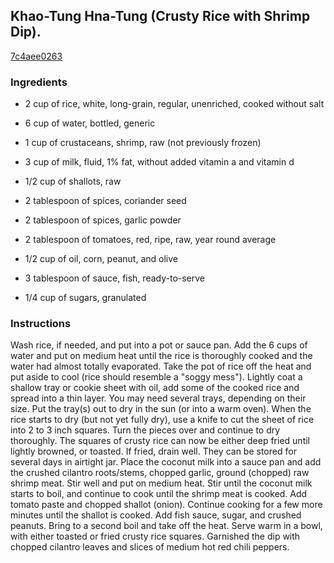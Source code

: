 ## Khao-Tung Hna-Tung (Crusty Rice with Shrimp Dip).

[7c4aee0263](https://recipeland.com/recipe/v/khao-tung-hna-tung-crusty-rice--44996)

### Ingredients

 - 2 cup of rice, white, long-grain, regular, unenriched, cooked without salt

 - 6 cup of water, bottled, generic

 - 1 cup of crustaceans, shrimp, raw (not previously frozen)

 - 3 cup of milk, fluid, 1% fat, without added vitamin a and vitamin d

 - 1/2 cup of shallots, raw

 - 2 tablespoon of spices, coriander seed

 - 2 tablespoon of spices, garlic powder

 - 2 tablespoon of tomatoes, red, ripe, raw, year round average

 - 1/2 cup of oil, corn, peanut, and olive

 - 3 tablespoon of sauce, fish, ready-to-serve

 - 1/4 cup of sugars, granulated

### Instructions

Wash rice, if needed, and put into a pot or sauce pan. Add the 6 cups of water and put on medium heat until the rice is thoroughly cooked and the water had almost totally evaporated. Take the pot of rice off the heat and put aside to cool (rice should resemble a "soggy mess"). Lightly coat a shallow tray or cookie sheet with oil, add some of the cooked rice and spread into a thin layer. You may need several trays, depending on their size. Put the tray(s) out to dry in the sun (or into a warm oven). When the rice starts to dry (but not yet fully dry), use a knife to cut the sheet of rice into 2 to 3 inch squares. Turn the pieces over and continue to dry thoroughly. The squares of crusty rice can now be either deep fried until lightly browned, or toasted. If fried, drain well. They can be stored for several days in airtight jar. Place the coconut milk into a sauce pan and add the crushed cilantro roots/stems, chopped garlic, ground (chopped) raw shrimp meat. Stir well and put on medium heat. Stir until the coconut milk starts to boil, and continue to cook until the shrimp meat is cooked. Add tomato paste and chopped shallot (onion). Continue cooking for a few more minutes until the shallot is cooked. Add fish sauce, sugar, and crushed peanuts. Bring to a second boil and take off the heat. Serve warm in a bowl, with either toasted or fried crusty rice squares. Garnished the dip with chopped cilantro leaves and slices of medium hot red chili peppers.